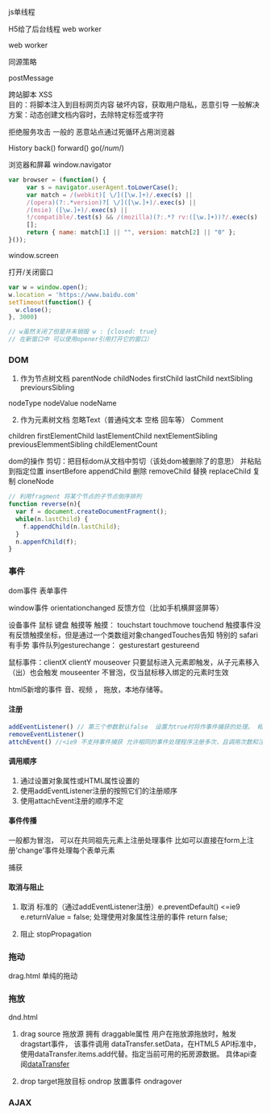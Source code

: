 js单线程

H5给了后台线程  web worker

web worker


同源策略

postMessage



跨站脚本 XSS  
目的：将脚本注入到目标网页内容
破坏内容，获取用户隐私，恶意引导
一般解决方案：动态创建文档内容时，去除特定标签或字符

拒绝服务攻击
一般的 恶意站点通过死循环占用浏览器


History
back()
forward()
go(/*num*/)

浏览器和屏幕
window.navigator
```js
var browser = (function() {
     var s = navigator.userAgent.toLowerCase();
     var match = /(webkit)[ \/]([\w.]+)/.exec(s) ||
	 /(opera)(?:.*version)?[ \/]([\w.]+)/.exec(s) ||
	 /(msie) ([\w.]+)/.exec(s) ||
	 !/compatible/.test(s) && /(mozilla)(?:.*? rv:([\w.]+))?/.exec(s) ||
	 [];
     return { name: match[1] || "", version: match[2] || "0" };
}());
```
window.screen


打开/关闭窗口

```js
var w = window.open();
w.location = 'https://www.baidu.com'
setTimeout(function() {
  w.close();
}, 3000)

// w虽然关闭了但是并未销毁 w : {closed: true} 
// 在新窗口中 可以使用opener引用打开它的窗口）
```



### DOM

1. 作为节点树文档
parentNode
childNodes 
firstChild
lastChild
nextSibling
previoursSibling

nodeType
nodeValue
nodeName

2. 作为元素树文档 忽略Text（普通纯文本 空格 回车等） Comment

children
firstElementChild
lastElementChild
nextElementSibling
previousElemmentSibling
childElementCount


dom的操作
剪切：把目标dom从文档中剪切（该处dom被删除了的意思） 并粘贴到指定位置
insertBefore
appendChild
删除
removeChild
替换
replaceChild
复制
cloneNode

```js
// 利用fragment 将某个节点的子节点倒序排列
function reverse(n){
  var f = document.createDocumentFragment();
  while(n.lastChild) {
    f.appendChild(n.lastChild);
  }
  n.appenfChild(f);
}
```



### 事件 

dom事件 表单事件


window事件
orientationchanged 反馈方位（比如手机横屏竖屏等）

设备事件 鼠标 键盘 触摸等
触摸： touchstart touchmove touchend 触摸事件没有反馈触摸坐标，但是通过一个类数组对象changedTouches告知
特别的 safari有手势 事件队列gesturechange： gesturestart gestureend

鼠标事件：clientX clientY
mouseover 只要鼠标进入元素即触发，从子元素移入（出）也会触发
mouseenter 不冒泡，仅当鼠标移入绑定的元素时生效

html5新增的事件 音、视频 ， 拖放，本地存储等。

#### 注册
```js
addEventListener() // 第三个参数默认false  设置为true时将作事件捕获的处理。 相同参数注册事件仅注册一次
removeEventListener()
attchEvent() //<ie9 不支持事件捕获 允许相同的事件处理程序注册多次，且调用次数和注册次数一样
```

#### 调用顺序
1. 通过设置对象属性或HTML属性设置的
2. 使用addEventListener注册的按照它们的注册顺序
3. 使用attachEvent注册的顺序不定


#### 事件传播

一般都为冒泡， 可以在共同祖先元素上注册处理事件
比如可以直接在form上注册'change'事件处理每个表单元素

捕获

#### 取消与阻止
1. 取消
标准的（通过addEventListener注册）e.preventDefault()
<=ie9  e.returnValue = false;
处理使用对象属性注册的事件  return false;  

2. 阻止
stopPropagation



### 拖动
drag.html
单纯的拖动

### 拖放
dnd.html
1. drag source 拖放源 
拥有 draggable属性
用户在拖放源拖放时，触发dragstart事件，
该事件调用 dataTransfer.setData，在HTML5 API标准中，使用dataTransfer.items.add代替。指定当前可用的拓房源数据。
具体api查阅[dataTransfer](https://developer.mozilla.org/zh-CN/docs/Web/API/DataTransfer)

2. drop target拖放目标 
ondrop 放置事件
ondragover





### AJAX